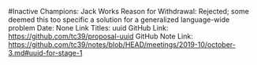 #Inactive
Champions: Jack Works
Reason for Withdrawal: Rejected; some deemed this too specific a solution for a generalized language-wide problem
Date: None
Link Titles: uuid
GitHub Link: https://github.com/tc39/proposal-uuid
GitHub Note Link: https://github.com/tc39/notes/blob/HEAD/meetings/2019-10/october-3.md#uuid-for-stage-1
